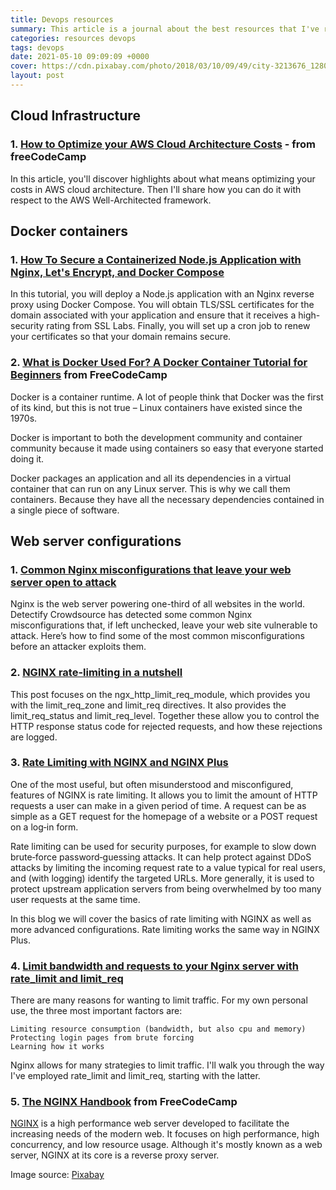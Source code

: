 ```yaml
---
title: Devops resources
summary: This article is a journal about the best resources that I've read about devops. I update constantly the list, so stay ahead and follow me.
categories: resources devops
tags: devops
date: 2021-05-10 09:09:09 +0000
cover: https://cdn.pixabay.com/photo/2018/03/10/09/49/city-3213676_1280.jpg
layout: post
---
```


## Cloud Infrastructure

### 1. <a href="https://www.freecodecamp.org/news/cost-optimization-in-aws/" target="_blank">How to Optimize your AWS Cloud Architecture Costs</a> - from freeCodeCamp

In this article, you'll discover highlights about what means optimizing your costs in AWS cloud architecture. Then I'll share how you can do it with respect to the AWS Well-Architected framework.

## Docker containers

### 1. <a href="https://www.digitalocean.com/community/tutorials/how-to-secure-a-containerized-node-js-application-with-nginx-let-s-encrypt-and-docker-compose" target="_blank">How To Secure a Containerized Node.js Application with Nginx, Let's Encrypt, and Docker Compose</a>

In this tutorial, you will deploy a Node.js application with an Nginx reverse proxy using Docker Compose. You will obtain TLS/SSL certificates for the domain associated with your application and ensure that it receives a high-security rating from SSL Labs. Finally, you will set up a cron job to renew your certificates so that your domain remains secure.

### 2. <a href="https://www.freecodecamp.org/news/what-is-docker-used-for-a-docker-container-tutorial-for-beginners/" target="_blank">What is Docker Used For? A Docker Container Tutorial for Beginners</a> from FreeCodeCamp

Docker is a container runtime. A lot of people think that Docker was the first of its kind, but this is not true – Linux containers have existed since the 1970s.

Docker is important to both the development community and container community because it made using containers so easy that everyone started doing it.

Docker packages an application and all its dependencies in a virtual container that can run on any Linux server. This is why we call them containers. Because they have all the necessary dependencies contained in a single piece of software.


## Web server configurations

### 1. <a href="https://blog.detectify.com/2020/11/10/common-nginx-misconfigurations/" target="_blank">Common Nginx misconfigurations that leave your web server open to attack</a>

Nginx is the web server powering one-third of all websites in the world. Detectify Crowdsource has detected some common Nginx misconfigurations that, if left unchecked, leave your web site vulnerable to attack. Here’s how to find some of the most common misconfigurations before an attacker exploits them.

### 2. <a href="https://www.freecodecamp.org/news/nginx-rate-limiting-in-a-nutshell-128fe9e0126c/" target="_blank">NGINX rate-limiting in a nutshell</a>

This post focuses on the ngx_http_limit_req_module, which provides you with the limit_req_zone and limit_req directives. It also provides the limit_req_status and limit_req_level. Together these allow you to control the HTTP response status code for rejected requests, and how these rejections are logged.


### 3. <a href="https://www.nginx.com/blog/rate-limiting-nginx" target="_blank">Rate Limiting with NGINX and NGINX Plus</a>

One of the most useful, but often misunderstood and misconfigured, features of NGINX is rate limiting. It allows you to limit the amount of HTTP requests a user can make in a given period of time. A request can be as simple as a GET request for the homepage of a website or a POST request on a log‑in form.

Rate limiting can be used for security purposes, for example to slow down brute‑force password‑guessing attacks. It can help protect against DDoS attacks by limiting the incoming request rate to a value typical for real users, and (with logging) identify the targeted URLs. More generally, it is used to protect upstream application servers from being overwhelmed by too many user requests at the same time.

In this blog we will cover the basics of rate limiting with NGINX as well as more advanced configurations. Rate limiting works the same way in NGINX Plus. 

### 4. <a href="https://theawesomegarage.com/blog/limit-bandwidth-and-requests-to-your-nginx-server-with-rate_limit-and-limit_req" target="_blank">Limit bandwidth and requests to your Nginx server with rate_limit and limit_req</a>

There are many reasons for wanting to limit traffic. For my own personal use, the three most important factors are:

    Limiting resource consumption (bandwidth, but also cpu and memory)
    Protecting login pages from brute forcing
    Learning how it works

Nginx allows for many strategies to limit traffic. I'll walk you through the way I've employed rate_limit and limit_req, starting with the latter.

### 5. <a href="https://www.freecodecamp.org/news/the-nginx-handbook/" target="_blank">The NGINX Handbook</a> from FreeCodeCamp

[NGINX](https://nginx.org/) is a high performance web server developed to facilitate the increasing needs of the modern web. It focuses on high performance, high concurrency, and low resource usage. Although it's mostly known as a web server, NGINX at its core is a reverse proxy server.

Image source: [Pixabay](https://cdn.pixabay.com/photo/2018/03/10/09/49/city-3213676_1280.jpg)